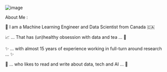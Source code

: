 ![image](https://github.com/katml/curiosity/assets/164201624/e556e78e-b79d-43d0-b429-d9c5d91c3ae6)

About Me :

:wave: I am a Machine Learning Engineer and Data Scientist from Canada  :canada: 

📈 ... That has (un)healthy obsession with data and tea ... :tea:

✨ ... with almost 15 years of experience working in full-turn around research ... ✨

:brain: ... who likes to read and write about data, tech and AI ... :wrench:
